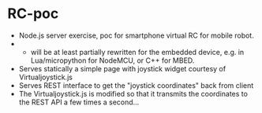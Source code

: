 RC-poc
==============

* Node.js server exercise, poc for smartphone virtual RC for mobile robot. 
*   * will be at least partially rewritten for the embedded device, e.g. in Lua/micropython for NodeMCU, or C++ for MBED.
* Serves statically a simple page with joystick widget courtesy of Virtualjoystick.js 
* Serves REST interface to get the "joystick coordinates" back from client
* The Virtualjoystick.js is modified so that it transmits the coordinates to the REST API a few times a second...
